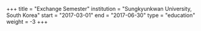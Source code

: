 +++
title = "Exchange Semester"
institution = "Sungkyunkwan University, South Korea"
start = "2017-03-01"
end = "2017-06-30"
type = "education"
weight = -3
+++
